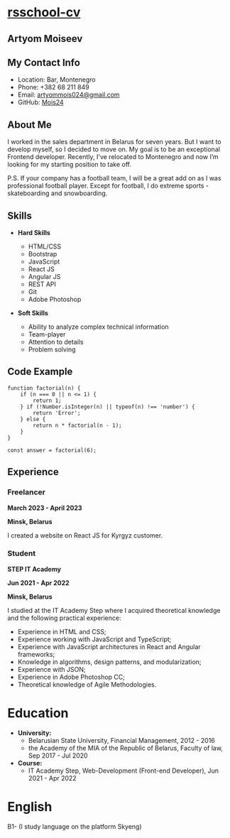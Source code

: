 # [rsschool-cv](https://www.om.fr/fr)

## Artyom Moiseev

## My Contact Info
* Location: Bar, Montenegro
* Phone: +382 68 211 849
* Email: artyommois024@gmail.com
* GitHub: [Mois24](https://github.com/Mois24)
## About Me
I worked in the sales department in Belarus for seven years. But I want to develop myself, so I decided to move on. My goal is to be an exceptional Frontend developer. Recently, I've relocated to Montenegro and now I’m looking for my starting position to take off. 

P.S. If your company has a football team, I will be a great add on as I was professional football player. Except for football, I do extreme sports - skateboarding and snowboarding.

## Skills
* **Hard Skills**
    + HTML/CSS
    + Bootstrap
    + JavaScript
    + React JS
    + Angular JS
    + REST API
    + Git
    + Adobe Photoshop

* **Soft Skills**
    + Ability to analyze complex technical information
    + Team-player 
    + Attention to details
    + Problem solving

## Code Example
```
function factorial(n) {
    if (n === 0 || n <= 1) {
        return 1;
    } if (!Number.isInteger(n) || typeof(n) !== 'number') {
        return 'Error';
    } else {
        return n * factorial(n - 1);
    }
}

const answer = factorial(6);
```

## Experience

### Freelancer


**March 2023 - April 2023**


**Minsk, Belarus**


I created a website on React JS for Kyrgyz customer.
### Student


**STEP IT Academy**


**Jun 2021 - Apr 2022**


**Minsk, Belarus**

I studied at the IT Academy Step where I acquired theoretical knowledge and the following practical experience:
* Experience in HTML and CSS;
* Experience working with JavaScript and TypeScript;
* Experience with JavaScript architectures in React and Angular frameworks;
* Knowledge in algorithms, design patterns, and modularization;
* Experience with JSON;
* Experience in Adobe Photoshop CC;
* Theoretical knowledge of Agile Methodologies.

# Education
* **University:**
    + Belarusian State University, Financial Management, 2012 - 2016
    + the Academy of the MIA of the Republic of Belarus, Faculty of law, Sep 2017 - Jul 2020
* **Course:**
    + IT Academy Step, Web-Development (Front-end Developer), Jun 2021 - Apr 2022

# English
B1- (I study language on the platform Skyeng)